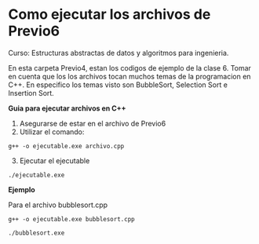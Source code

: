 # Como ejecutar los archivos de Previo6
Curso: Estructuras abstractas de datos y algoritmos para ingenieria.

En esta carpeta Previo4, estan los codigos de ejemplo de la clase 6. Tomar en cuenta que los los archivos tocan muchos temas de la programacion en C++. En especifico los temas visto son BubbleSort, Selection Sort e Insertion Sort.

**Guia para ejecutar archivos en C++**
1. Asegurarse de estar en el archivo de Previo6
2. Utilizar el comando:

```
g++ -o ejecutable.exe archivo.cpp
```

3. Ejecutar el ejecutable

```
./ejecutable.exe
```

**Ejemplo**

Para el archivo bubblesort.cpp

```
g++ -o ejecutable.exe bubblesort.cpp

./bubblesort.exe
```